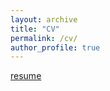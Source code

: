 ```yaml
---
layout: archive
title: "CV"
permalink: /cv/
author_profile: true
---
```


<a href="https://yyy-apple.github.io/files/cv.pdf" target="_blank">resume</a>
